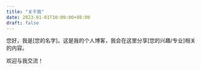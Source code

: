 ```yaml
---
title: "关于我"
date: 2023-01-01T10:00:00+08:00
draft: false
---
```


您好，我是[您的名字]。这是我的个人博客，我会在这里分享[您的兴趣/专业]相关的内容。

欢迎与我交流！